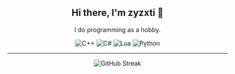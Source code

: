 <div  align="center">

## Hi there, I'm zyzxti 👋  

I do programming as a hobby. 

![C++](https://img.shields.io/badge/C%2B%2B-00599C?style=for-the-badge&logo=c%2B%2B&logoColor=white)
![C#](https://img.shields.io/badge/C%23-239120?style=for-the-badge&logo=c-sharp&logoColor=white)
![Lua](https://img.shields.io/badge/Lua-000000?style=for-the-badge&logo=lua&logoColor=white)
![Python](https://img.shields.io/badge/Python-FFD43B?style=for-the-badge&logo=python&logoColor=darkgreen)

---  
![GitHub Streak](http://github-readme-streak-stats.herokuapp.com?user=zyzxtiDev&hide_border=true)

</div>
